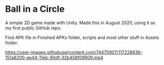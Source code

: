 # Ball in a Circle
A simple 2D game made with Unity. Made this in August 2020, using it as my first public GitHub repo.

Find APK file in Finished APKs folder, scripts and most other stuff in Assets folder.

https://user-images.githubusercontent.com/74475907/117228836-151a8200-ae44-11eb-90df-32b458f09909.mp4

